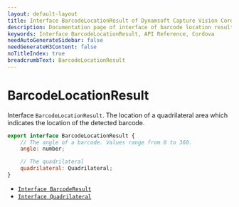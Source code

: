 ```yaml
---
layout: default-layout
title: Interface BarcodeLocationResult of Dynamsoft Capture Vision Cordova Edition
description: Documentation page of interface of barcode location result of Dynamsoft Capture Vision.
keywords: Interface BarcodeLocationResult, API Reference, Cordova
needAutoGenerateSidebar: false
needGenerateH3Content: false
noTitleIndex: true
breadcrumbText: BarcodeLocationResult
---
```


# BarcodeLocationResult

Interface `BarcodeLocationResult`. The location of a quadrilateral area which indicates the location of the detected barcode.

```js
export interface BarcodeLocationResult {
    // The angle of a barcode. Values range from 0 to 360.
    angle: number;

    // The quadrilateral
    quadrilateral: Quadrilateral;
}
```

- [`Interface BarcodeResult`](interface-barcode-result.md)
- [`Interface Quadrilateral`](interface-quadrilateral.md)
